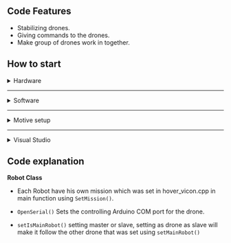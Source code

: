 ## Code Features

* Stabilizing drones.
* Giving commands to the drones.
* Make group of drones work in together.

## How to start

<details><summary> Hardware </summary>

 - Arduino uno.
 - 6x optitrack flex 3 cameras
 - syma x5c
 - Pc
 
</details>

----------


 <details><summary> Software </summary>

 - Optitrack motive
 -  Visual Studio

</details>

----------


<details><summary> Motive setup </summary>

 1. Open motive.
 2. Calibrate the cameras using Calibration tools.
 3. Select Rigidbodys.
 4. Set data stream to loop back in Data Stream View
</details>


----------

<details><summary> Visual Studio </summary>

 1. Open the project.
 2. Set the COM port of your arduinos in hover_vicon class by changing the value robot[i].OpenSerial(value).
 3. Set the mission for each drone using robot[i].SetMission() in hover_vicon.
 4. Hit Run.

</details>

## Code explanation
**Robot Class**

* Each Robot have his own mission which was set in hover_vicon.cpp in main function using `SetMission()`.


* `OpenSerial()` Sets the controlling Arduino COM port for the drone.
* `setIsMainRobot()` setting master or slave, setting as drone as slave will make it follow the other drone that was set using `setMainRobot()`
